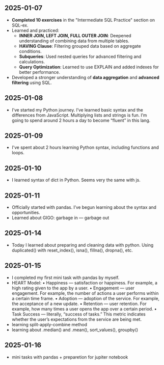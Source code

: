 ## 2025-01-07

- **Completed 10 exercises** in the "Intermediate SQL Practice" section on SQL-ex.
- Learned and practiced:
  - **INNER JOIN, LEFT JOIN, FULL OUTER JOIN**: Deepened understanding of combining data from multiple tables.
  - **HAVING Clause**: Filtering grouped data based on aggregate conditions.
  - **Subqueries**: Used nested queries for advanced filtering and calculations.
  - **Query Optimization**: Learned to use EXPLAIN and added indexes for better performance.
- Developed a stronger understanding of **data aggregation** and **advanced filtering** using SQL.


## 2025-01-08
- I’ve started my Python journey. I’ve learned basic syntax and the differences from JavaScript. Multiplying lists and strings is fun. I’m going to spend around 2 hours a day to become “fluent” in this lang.

## 2025-01-09
- I've spent about 2 hours learning Python syntax, including functions and loops. 

## 2025-01-10
- I learned syntax of dict in Python. Seems very the same with js.

## 2025-01-11
- Officially started with pandas. I’ve begun learning about the syntax and opportunities.
- Learned about GIGO: garbage in — garbage out

## 2025-01-14
- Today I learned about preparing and cleaning data with python. Using duplicated() with reset_index(), isna(), fillna(), dropna(), etc.

## 2025-01-15
- I completed my first mini task with pandas by myself.
- HEART Model:
	•	Happiness — satisfaction or happiness. For example, a high rating given to the app by a user.
	•	Engagement — user engagement. For example, the number of actions a user performs within a certain time frame.
	•	Adoption — adoption of the service. For example, the acceptance of a new update.
	•	Retention — user retention. For example, how many times a user opens the app over a certain period.
	•	Task Success — literally, “success of tasks.” This metric indicates whether the user’s expectations from the service are being met.
- learning split-apply-combine method
- learning about .median() and .mean(), sort_values(),  groupby()

## 2025-01-16
- mini tasks with pandas + preparetion for jupiter notebook